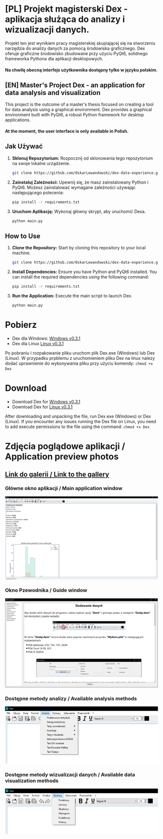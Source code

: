 # [PL] Projekt magisterski Dex - aplikacja służąca do analizy i wizualizacji danych.
Projekt ten jest wynikiem pracy magisterskiej skupiającej się na stworzeniu narzędzia do analizy danych za pomocą środowiska graficznego. Dex oferuje graficzne środowisko zbudowane przy użyciu PyQt6, solidnego frameworka Pythona dla aplikacji desktopowych.
#### Na chwilę obecną interfejs użytkownika dostępny tylko w języku polskim.

## [EN] Master's Project Dex - an application for data analysis and visualization
This project is the outcome of a master's thesis focused on creating a tool for data analysis using a graphical environment. Dex provides a graphical environment built with PyQt6, a robust Python framework for desktop applications.
#### At the moment, the user interface is only available in Polish.

## Jak Używać

1. **Sklonuj Repozytorium:** Rozpocznij od sklonowania tego repozytorium na swoje lokalne urządzenie.

    ```bash
    git clone https://github.com/OskarLewandowski/dex-data-experience.git
    ```

2. **Zainstaluj Zależności:** Upewnij się, że masz zainstalowany Python i PyQt6. Możesz zainstalować wymagane zależności używając następującego polecenia:

    ```bash
    pip install -r requirements.txt
    ```

3. **Uruchom Aplikację:** Wykonaj główny skrypt, aby uruchomić Dexa.

    ```bash
    python main.py
    ```
    
## How to Use

1. **Clone the Repository:** Start by cloning this repository to your local machine.

    ```bash
    git clone https://github.com/OskarLewandowski/dex-data-experience.git
    ```

2. **Install Dependencies:** Ensure you have Python and PyQt6 installed. You can install the required dependencies using
   the following command:

    ```bash
    pip install -r requirements.txt
    ```

3. **Run the Application:** Execute the main script to launch Dex.

    ```bash
    python main.py
    ```

# Pobierz
- Dex dla Windows: [Windows v0.3.1](https://github.com/OskarLewandowski/dex-data-experience/releases/download/v0.3.1/Dex-Windows-v0.3.1.zip)
- Dex dla Linux [Linux v0.3.1](https://github.com/OskarLewandowski/dex-data-experience/releases/download/v0.3.1/Dex-Linux-v0.3.1.tar.gz)

Po pobraniu i rozpakowanie pliku uruchom plik Dex.exe (Windows) lub Dex (Linux).
W przypadku prpblemu z uruchomieniem pliku Dex na linux nalezy dodać uprawnienie do wykonywania pliku przy użyciu komendy: ``` chmod +x Dex ```

# Download
- Download Dex for [Windows v0.3.1](https://github.com/OskarLewandowski/dex-data-experience/releases/download/v0.3.1/Dex-Windows-v0.3.1.zip)
- Download Dex for [Linux v0.3.1](https://github.com/OskarLewandowski/dex-data-experience/releases/download/v0.3.1/Dex-Linux-v0.3.1.tar.gz)

After downloading and unpacking the file, run Dex.exe (Windows) or Dex (Linux). 
If you encounter any issues running the Dex file on Linux, you need to add execute permissions to the file using the command: ```chmod +x Dex ```

# Zdjęcia poglądowe aplikacji / Application preview photos
## [Link do galerii / Link to the gallery](https://github.com/OskarLewandowski/ImageLibrary/tree/master/ImageLibrary/Dex_images)

### Główne okno aplikacji / Main application window
![image1](https://github.com/OskarLewandowski/ImageLibrary/blob/master/ImageLibrary/Dex_images/Screenshot_7.png)

### Okno Pzewodnika / Guide window
![image2](https://github.com/OskarLewandowski/ImageLibrary/blob/master/ImageLibrary/Dex_images/Screenshot_6.png)

### Dostępne metody analizy /  Available analysis methods
![image3](https://github.com/OskarLewandowski/ImageLibrary/blob/master/ImageLibrary/Dex_images/Screenshot_1.png)

### Dostępne metody wizualizacji danych / Available data visualization methods
![image4](https://github.com/OskarLewandowski/ImageLibrary/blob/master/ImageLibrary/Dex_images/Screenshot_2.png)
